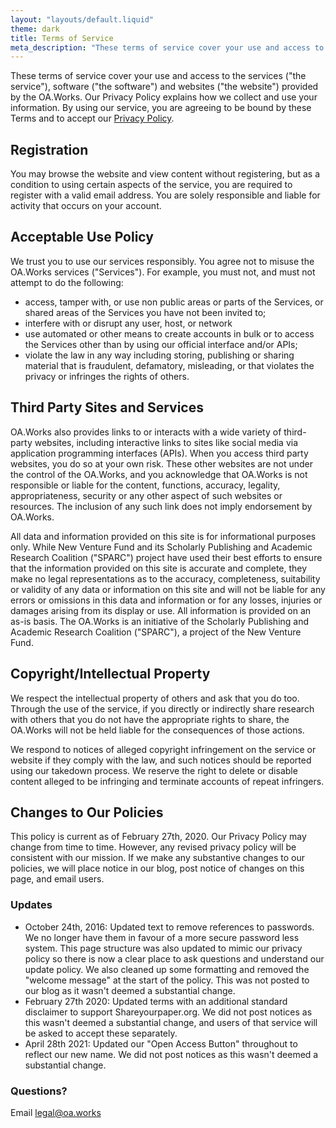 ```yaml
---
layout: "layouts/default.liquid"
theme: dark
title: Terms of Service
meta_description: "These terms of service cover your use and access to the services."
---
```


These terms of service cover your use and access to the services ("the service"), software ("the software") and websites ("the website") provided by the OA.Works. Our Privacy Policy explains how we collect and use your information. By using our service, you are agreeing to be bound by these Terms and to accept our [Privacy Policy](/policies/privacy).

## Registration

You may browse the website and view content without registering, but as a condition to using certain aspects of the service, you are required to register with a valid email address. You are solely responsible and liable for activity that occurs on your account.

## Acceptable Use Policy

We trust you to use our services responsibly. You agree not to misuse the OA.Works services ("Services"). For example, you must not, and must not attempt to do the following:

- access, tamper with, or use non public areas or parts of the Services, or shared areas of the Services you have not been invited to;
- interfere with or disrupt any user, host, or network
- use automated or other means to create accounts in bulk or to access the Services other than by using our official interface and/or APIs;
- violate the law in any way including storing, publishing or sharing material that is fraudulent, defamatory, misleading, or that violates the privacy or infringes the rights of others.

## Third Party Sites and Services

OA.Works also provides links to or interacts with a wide variety of third-party websites, including interactive links to sites like social media via application programming interfaces (APIs). When you access third party websites, you do so at your own risk. These other websites are not under the control of the OA.Works, and you acknowledge that OA.Works is not responsible or liable for the content, functions, accuracy, legality, appropriateness, security or any other aspect of such websites or resources. The inclusion of any such link does not imply endorsement by OA.Works.

All data and information provided on this site is for informational purposes only. While New Venture Fund and its Scholarly Publishing and Academic Research Coalition ("SPARC") project have used their best efforts to ensure that the information provided on this site is accurate and complete, they make no legal representations as to the accuracy, completeness, suitability or validity of any data or information on this site and will not be liable for any errors or omissions in this data and information or for any losses, injuries or damages arising from its display or use. All information is provided on an as-is basis. The OA.Works is an initiative of the Scholarly Publishing and Academic Research
Coalition ("SPARC"), a project of the New Venture Fund.

## Copyright/Intellectual Property

We respect the intellectual property of others and ask that you do too. Through the use of the service, if you directly or indirectly share research with others that you do not have the appropriate rights to share, the OA.Works will not be held liable for the consequences of those actions.

We respond to notices of alleged copyright infringement on the service or website if they comply with the law, and such notices should be reported using our takedown process. We reserve the right to delete or disable content alleged to be infringing and terminate accounts of repeat infringers.

## Changes to Our Policies

This policy is current as of February 27th, 2020. Our Privacy Policy may change from time to time. However, any revised privacy policy will be consistent with our mission. If we make any substantive changes to our policies, we will place notice in our blog, post notice of changes on this page, and email users.

### Updates

- October 24th, 2016: Updated text to remove references to passwords. We no longer have them in favour of a more secure password less system. This page structure was also updated to mimic our privacy policy so there is now a clear place to ask questions and understand our update policy. We also cleaned up some formatting and removed the "welcome message" at the start of the policy. This was not posted to our blog as it wasn't deemed a substantial change.
- February 27th 2020: Updated terms with an additional standard disclaimer to support Shareyourpaper.org. We did not post notices as this wasn't deemed a substantial change, and users of that service will be asked to accept these separately.
- April 28th 2021: Updated our "Open Access Button" throughout to reflect our new name. We did not post notices as this wasn't deemed a substantial change.

### Questions?

Email [legal@oa.works](mailto:legal@oa.works)
